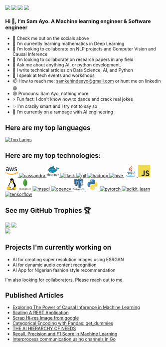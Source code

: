 
<a href="https://linkedin.com/in/sam-ayo"><img src="https://img.shields.io/badge/Linkedin-0e76a8?style=for-the-badge&logo=Linkedin&logoColor=white"/></a>
<a href="https://github.com/Stosan"><img src="https://img.shields.io/badge/Github-000000?style=for-the-badge&logo=Github&logoColor=white"/></a>
<a href="https://medium.com/@officialsamayo"><img src="https://img.shields.io/badge/Medium-000000?style=for-the-badge&logo=Medium&logoColor=white"/></a>
<a href="https://twitter.com/officialsamayo"><img src="https://img.shields.io/badge/Twitter-informational?style=for-the-badge&logo=Twitter&logoColor=white"/></a>

### Hi 👋, I’m Sam Ayo. A Machine learning engineer & Software engineer
- 🔭 Check me out on the socials above
- 🌱 I’m currently learning mathematics in Deep Learning
- 👯 I’m looking to collaborate on NLP projects and Computer Vision and Causal Inference
- 👯 I’m looking to collaborate on research papers in any field
- 💬 Ask me about anything AI, or python development.
- 🌱 I write technical articles on Data Science, AI, and Python
- 🎤 I speak at tech events and workshops
- 📫 How to reach me: samkehindeayo@gmail.com or hunt me on linkedin 😄
- 😄 Pronouns: Sam Ayo, nothing more
- ⚡ Fun fact: I don't know how to dance and crack real jokes
- ✨ I'm crazily smart and I try not to say so
- 🌱 I’m currently on a rampage with AI engineering


## Here are my top languages
[![Top Langs](https://github-readme-stats.vercel.app/api/top-langs/?username=Stosan&layout=compact&langs_count=10)](https://github.com/anuraghazra/github-readme-stats)

## Here are my top technologies:

<p align="left"> <a href="https://aws.amazon.com" target="_blank"> <img src="https://raw.githubusercontent.com/devicons/devicon/master/icons/amazonwebservices/amazonwebservices-original-wordmark.svg" alt="aws" width="40" height="40"/> </a> <a href="https://cassandra.apache.org/" target="_blank"> <img src="https://www.vectorlogo.zone/logos/apache_cassandra/apache_cassandra-icon.svg" alt="cassandra" width="40" height="40"/> </a> <a href="https://www.docker.com/" target="_blank"> <img src="https://raw.githubusercontent.com/devicons/devicon/master/icons/docker/docker-original-wordmark.svg" alt="docker" width="40" height="40"/> </a> <a href="https://flask.palletsprojects.com/" target="_blank"> <img src="https://www.vectorlogo.zone/logos/pocoo_flask/pocoo_flask-icon.svg" alt="flask" width="40" height="40"/> </a> <a href="https://git-scm.com/" target="_blank"> <img src="https://www.vectorlogo.zone/logos/git-scm/git-scm-icon.svg" alt="git" width="40" height="40"/> </a> <a href="https://hadoop.apache.org/" target="_blank"> <img src="https://www.vectorlogo.zone/logos/apache_hadoop/apache_hadoop-icon.svg" alt="hadoop" width="40" height="40"/> </a> <a href="https://hive.apache.org/" target="_blank"> <img src="https://www.vectorlogo.zone/logos/apache_hive/apache_hive-icon.svg" alt="hive" width="40" height="40"/> </a> <a href="https://www.java.com" target="_blank"> <img src="https://raw.githubusercontent.com/devicons/devicon/master/icons/java/java-original.svg" alt="java" width="40" height="40"/> </a> <a href="https://developer.mozilla.org/en-US/docs/Web/JavaScript" target="_blank"> <img src="https://raw.githubusercontent.com/devicons/devicon/master/icons/javascript/javascript-original.svg" alt="javascript" width="40" height="40"/> </a> <a href="https://www.linux.org/" target="_blank"> <img src="https://raw.githubusercontent.com/devicons/devicon/master/icons/linux/linux-original.svg" alt="linux" width="40" height="40"/> </a> <a href="https://www.mongodb.com/" target="_blank"> <img src="https://raw.githubusercontent.com/devicons/devicon/master/icons/mongodb/mongodb-original-wordmark.svg" alt="mongodb" width="40" height="40"/> </a> <a href="https://www.microsoft.com/en-us/sql-server" target="_blank"> <img src="https://www.svgrepo.com/show/303229/microsoft-sql-server-logo.svg" alt="mssql" width="40" height="40"/> </a> <a href="https://opencv.org/" target="_blank"> <img src="https://www.vectorlogo.zone/logos/opencv/opencv-icon.svg" alt="opencv" width="40" height="40"/> </a> <a href="https://www.postgresql.org" target="_blank"> <img src="https://raw.githubusercontent.com/devicons/devicon/master/icons/postgresql/postgresql-original-wordmark.svg" alt="postgresql" width="40" height="40"/> </a> <a href="https://www.python.org" target="_blank"> <img src="https://raw.githubusercontent.com/devicons/devicon/master/icons/python/python-original.svg" alt="python" width="40" height="40"/> </a> <a href="https://pytorch.org/" target="_blank"> <img src="https://www.vectorlogo.zone/logos/pytorch/pytorch-icon.svg" alt="pytorch" width="40" height="40"/> </a> <a href="https://scikit-learn.org/" target="_blank"> <img src="https://upload.wikimedia.org/wikipedia/commons/0/05/Scikit_learn_logo_small.svg" alt="scikit_learn" width="40" height="40"/> </a> <a href="https://www.tensorflow.org" target="_blank"> <img src="https://www.vectorlogo.zone/logos/tensorflow/tensorflow-icon.svg" alt="tensorflow" width="40" height="40"/> </a> </p>

## See my GitHub Trophies 🏆 
![](https://github-profile-trophy.vercel.app/?username=Stosan&layout=compact&no-frame=true&no-bg=false&margin-w=4)
![](https://github-readme-stats.vercel.app/api?username=chilliesdev&theme=dark&hide_border=false&include_all_commits=true&count_private=true)<br/>
![](https://github-readme-streak-stats.herokuapp.com/?user=chilliesdev&theme=dark&hide_border=false)<br/>

## Projects I'm currently working on
- AI for creating super resolution images using ESRGAN
- AI for dynamic audio content recognition
- AI App for Nigerian fashion style recommendation

I'm also looking for collaborators. Please reach out to me.

## Published Articles
- [Exploring The Power of Causal Inference in Machine Learning]( https://medium.com/analytics-vidhya/exploring-the-power-of-causal-inference-in-machine-learning-522467960daa )
- [Scaling A REST Application]( https://medium.com/analytics-vidhya/scaling-a-rest-application-b50b3d9c3b10 )
- [Scrap Hi-res Image from google]( https://medium.com/@albusdd/scrap-hi-res-image-from-google-1310c3317b27)
- [Categorical Encoding with Pandas: get_dummies]( https://medium.com/analytics-vidhya/categorical-encoding-with-pandas-get-dummies-d6f1ae6a3e06 )
- [THE AI HIERARCHY OF NEEDS](https://medium.com/analytics-vidhya/the-ai-hierarchy-of-needs-6d76aa6c5555)
- [Recall, Precision and F1 Score in Machine Learning](https://medium.com/nerd-for-tech/recall-precision-and-f1-score-in-machine-learning-ac29217a49db)
- [Interprocess communication using channels in Go](https://albusdd.medium.com/interprocess-communication-using-channels-in-go-b5ebfd08df64)
